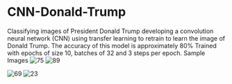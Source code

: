 # CNN-Donald-Trump
Classifying images of President Donald Trump developing a convolution neural network (CNN) 
using transfer learning to retrain to learn the image of Donald Trump.
The accuracy of this model is approximately 80%
Trained with epochs of size 10, batches of 32 and 3 steps per epoch.
Sample Images
![75](https://user-images.githubusercontent.com/28408586/71316867-72b75580-242c-11ea-80d5-1903e9bc864a.jpeg) ![89](https://user-images.githubusercontent.com/28408586/71316868-72b75580-242c-11ea-9cf4-4b23359aff67.jpeg)

![69](https://user-images.githubusercontent.com/28408586/71316869-72b75580-242c-11ea-9ae0-35ec0b0d4c40.jpeg)
![23](https://user-images.githubusercontent.com/28408586/71316870-72b75580-242c-11ea-8097-0652aeff9a0e.jpeg)

